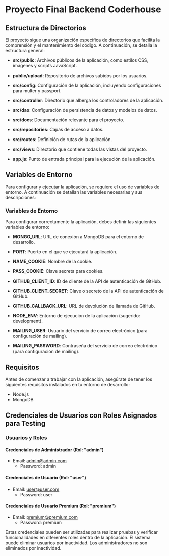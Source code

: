 # Proyecto Final Backend Coderhouse

## Estructura de Directorios

El proyecto sigue una organización específica de directorios que facilita la comprensión y el mantenimiento del código. A continuación, se detalla la estructura general:

- **src/public**: Archivos públicos de la aplicación, como estilos CSS, imágenes y scripts JavaScript.

- **public/upload**: Repositorio de archivos subidos por los usuarios.

- **src/config**: Configuración de la aplicación, incluyendo configuraciones para multer y passport.

- **src/controller**: Directorio que alberga los controladores de la aplicación.

- **src/dao**: Configuración de persistencia de datos y modelos de datos.

- **src/docs**: Documentación relevante para el proyecto.

- **src/repositories**: Capas de acceso a datos.

- **src/routes**: Definición de rutas de la aplicación.

- **src/views**: Directorio que contiene todas las vistas del proyecto.

- **app.js**: Punto de entrada principal para la ejecución de la aplicación.

## Variables de Entorno

Para configurar y ejecutar la aplicación, se requiere el uso de variables de entorno. A continuación se detallan las variables necesarias y sus descripciones:

### Variables de Entorno

Para configurar correctamente la aplicación, debes definir las siguientes variables de entorno:

- **MONGO_URL**: URL de conexión a MongoDB para el entorno de desarrollo.

- **PORT**: Puerto en el que se ejecutará la aplicación.

- **NAME_COOKIE**: Nombre de la cookie.

- **PASS_COOKIE**: Clave secreta para cookies.

- **GITHUB_CLIENT_ID**: ID de cliente de la API de autenticación de GitHub.

- **GITHUB_CLIENT_SECRET**: Clave o secreto de la API de autenticación de GitHub.

- **GITHUB_CALLBACK_URL**: URL de devolución de llamada de GitHub.

- **NODE_ENV**: Entorno de ejecución de la aplicación (sugerido: development).

- **MAILING_USER**: Usuario del servicio de correo electrónico (para configuración de mailing).

- **MAILING_PASSWORD**: Contraseña del servicio de correo electrónico (para configuración de mailing).

## Requisitos

Antes de comenzar a trabajar con la aplicación, asegúrate de tener los siguientes requisitos instalados en tu entorno de desarrollo:

- Node.js
- MongoDB

## Credenciales de Usuarios con Roles Asignados para Testing

### Usuarios y Roles

#### Credenciales de Administrador (Rol: "admin")

- Email: admin@admin.com
  - Password: admin

#### Credenciales de Usuario (Rol: "user")

- Email: user@user.com
  - Password: user

#### Credenciales de Usuario Premium (Rol: "premium")

- Email: premium@premium.com
  - Password: premium

Estas credenciales pueden ser utilizadas para realizar pruebas y verificar funcionalidades en diferentes roles dentro de la aplicación.
El sistema puede eliminar usuarios por inactividad.
Los administradores no son eliminados por inactividad.

